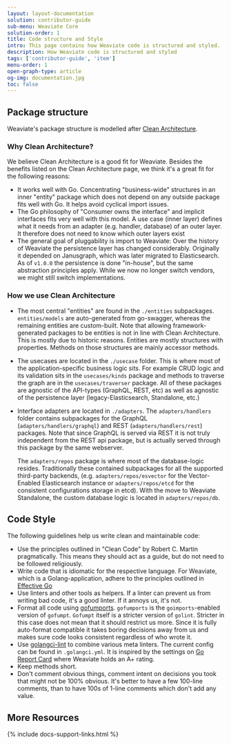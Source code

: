 ```yaml
---
layout: layout-documentation
solution: contributor-guide
sub-menu: Weaviate Core
solution-order: 1
title: Code structure and Style
intro: This page contains how Weaviate code is structured and styled.
description: How Weaviate code is structured and styled
tags: ['contributor-guide', 'item']
menu-order: 1
open-graph-type: article
og-img: documentation.jpg
toc: false
---
```


## Package structure

Weaviate's package structure is modelled after [Clean
Architecture](https://blog.cleancoder.com/uncle-bob/2012/08/13/the-clean-architecture.html).

### Why Clean Architecture?

We believe Clean Architecture is a good fit for Weaviate. Besides the benefits
listed on the Clean Architecture page, we think it's a great fit for the
following reasons:

* It works well with Go. Concentrating "business-wide" structures in an inner
  "entity" package which does not depend on any outside package fits well with
  Go. It helps avoid cyclical import issues.
* The Go philosophy of "Consumer owns the interface" and implicit interfaces
  fits very well with this model. A use case (inner layer) defines what it
  needs from an adapter (e.g. handler, database) of an outer layer. It
  therefore does not need to know which outer layers exist
* The general goal of pluggability is import to Weaviate: Over the history of
  Weaviate the persistence layer has changed considerably. Originally it
  depended on Janusgraph, which was later migrated to Elasticsearch. As of
  `v1.0.0` the persistence is done "in-house", but the same abstraction
  principles apply. While we now no longer switch vendors, we might still
  switch implementations.

### How we use Clean Architecture

* The most central "entities" are found in the `./entities` subpackages.
  `entities/models` are auto-generated from go-swagger, whereas the remaining
  entities are custom-built. Note that allowing framework-generated packages to
  be entities is not in line with Clean Architecture. This is mostly due to
  historic reasons. Entities are mostly structures with properties. Methods on
  those structures are mainly accessor methods.
* The usecases are located in the `./usecase` folder. This is where most of the
  application-specific business logic sits. For example CRUD logic and its
  validation sits in the `usecases/kinds` package and methods to traverse the
  graph are in the `usecases/traverser` package. All of these packages are
  agnostic of the API-types (GraphQL, REST, etc) as well as agnostic of the
  persistence layer (legacy-Elasticsearch, Standalone, etc.)
* Interface adapters are located in `./adapters`. The `adapters/handlers`
  folder contains subpackages for the GraphQL (`adapters/handlers/graphql`) and
  REST (`adapters/handlers/rest`) packages. Note that since GraphQL is served
  via REST it is not truly independent from the REST api package, but is
  actually served through this package by the same webserver.

  The `adapters/repos` package is where most of the database-logic resides.
  Traditionally these contained subpackages for all the supported third-party
  backends, (e.g. `adapters/repos/esvector` for the Vector-Enabled
  Elasticsearch instance or `adapters/repos/etcd` for the consistent
  configurations storage in etcd). With the move to Weaviate Standalone, the
  custom database logic is located in `adapters/repos/db`.

## Code Style

The following guidelines help us write clean and maintainable code:

* Use the principles outlined in "Clean Code" by Robert C. Martin
  pragmatically. This means they should act as a guide, but do not need to be
  followed religiously.
* Write code that is idiomatic for the respective language. For Weaviate, which
  is a Golang-application, adhere to the principles outlined in [Effective
  Go](https://golang.org/doc/effective_go.html)
* Use linters and other tools as helpers. If a linter can prevent us from
  writing bad code, it's a good linter. If it annoys us, it's not.
* Format all code using [gofumports](https://github.com/mvdan/gofumpt).
  `gofumports` is the `goimports`-enabled version of `gofumpt`. `Gofumpt`
  itself is a stricter version of `golint`. Stricter in this case does not mean
  that it should restrict us more. Since it is fully auto-format compatible it
  takes boring decisions away from us and makes sure code looks consistent
  regardless of who wrote it.
* Use [golangci-lint](https://github.com/golangci/golangci-lint) to combine
  various meta linters. The current config can be found in `.golangci.yml`. It
  is inspired by the settings on [Go Report
  Card](https://goreportcard.com/report/github.com/semi-technologies/weaviate)
  where Weaviate holds an A+ rating.
* Keep methods short. 
* Don't comment obvious things, comment intent on decisions you took that might
  not be 100% obvious. It's better to have a few 100-line comments, than to
  have 100s of 1-line comments which don't add any value.


## More Resources

{% include docs-support-links.html %}
